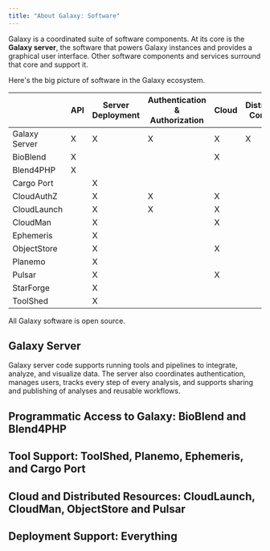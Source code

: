 ```yaml
---
title: "About Galaxy: Software"
---
```


Galaxy is a coordinated suite of software components.  At its core is the **Galaxy server**, the software that powers Galaxy instances and provides a graphical user interface. Other software components and services surround that core and support it.

Here's the big picture of software in the Galaxy ecosystem.

|  | API | Server Deployment | Authentication & Authorization | Cloud | Distributed Compute | Distributed Storage | Tools |
| --- | --- | --- | --- | --- | --- | --- | --- |
| Galaxy Server | X | X | X | X | X | X | X |
| BioBlend        |  X |    |   | X  |   |   |   |
| Blend4PHP     |  X |    |   |   |   |   |   |
| Cargo Port      |   |  X  |   |   |   |   |   |
| CloudAuthZ   |   |  X  | X  | X  |   |   |   |
| CloudLaunch |   |  X  | X  | X  |   |   |   |
| CloudMan      |   |  X  |     | X  |   |   |   |
| Ephemeris     |   |  X  |   |   |   |   |  X |
| ObjectStore    |   |  X  |   | X  |   | X  |   |
| Planemo        |   |  X  |   |   |   |   | X  |
| Pulsar            |   | X   |   | X  |   |   |   |
| StarForge      |   |  X  |   |   |   |   | X  |
| ToolShed      |   |  X  |   |   |   |   |  X |

All Galaxy software is open source.

## Galaxy Server

Galaxy server code supports running tools and pipelines to integrate, analyze, and visualize data. The server also coordinates authentication, manages users, tracks every step of every analysis, and supports sharing and publishing of analyses and reusable workflows.

## Programmatic Access to Galaxy: BioBlend and Blend4PHP

## Tool Support: ToolShed, Planemo, Ephemeris, and Cargo Port

## Cloud and Distributed Resources: CloudLaunch, CloudMan, ObjectStore and Pulsar

## Deployment Support: Everything


